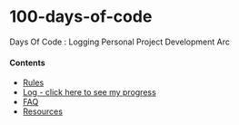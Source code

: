 # 100-days-of-code
Days Of Code : Logging Personal Project Development Arc

#### Contents
* [Rules](rules.md)
* [Log - click here to see my progress](log.md)
* [FAQ](FAQ.md)
* [Resources](resources.md)